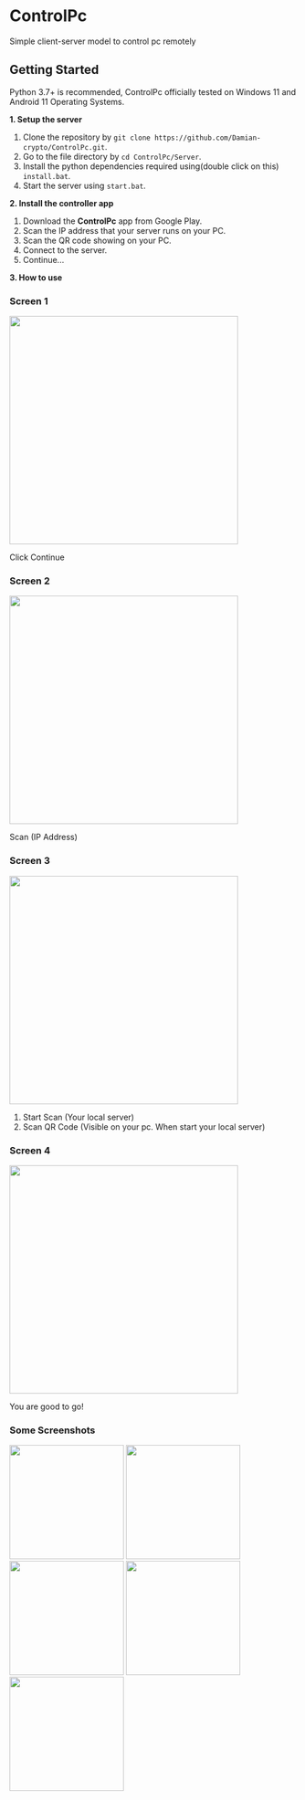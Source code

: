 # ControlPc
Simple client-server model to control pc remotely

## Getting Started
Python 3.7+ is recommended, ControlPc officially tested on Windows 11 and Android 11 Operating Systems.

**1. Setup the server**

1. Clone the repository by `git clone https://github.com/Damian-crypto/ControlPc.git`.
2. Go to the file directory by `cd ControlPc/Server`.
3. Install the python dependencies required using(double click on this) `install.bat`.
4. Start the server using `start.bat`.

**2. Install the controller app**

1. Download the **ControlPc** app from Google Play.
2. Scan the IP address that your server runs on your PC.
3. Scan the QR code showing on your PC.
4. Connect to the server.
5. Continue...

**3. How to use**
### Screen 1
<img src="https://github.com/Damian-crypto/ControlPc/assets/58256720/c84442ec-dc4f-48bc-be41-99e814ec96a6" width="400px" />

Click Continue

### Screen 2
<img src="https://github.com/Damian-crypto/ControlPc/assets/58256720/63d5bb6f-6367-4547-8a0a-18bed3566c2a" width="400px" />

Scan (IP Address)

### Screen 3
<img src="https://github.com/Damian-crypto/ControlPc/assets/58256720/ec50b15a-5d5e-4d43-a8c0-5392466f2c1d" width="400px" />

1. Start Scan (Your local server)
2. Scan QR Code (Visible on your pc. When start your local server)

### Screen 4
<img src="https://github.com/Damian-crypto/ControlPc/assets/58256720/9cf19c5d-9eab-4be2-ad93-88437d1e562a" width="400px" />

You are good to go!

### Some Screenshots
<img src="https://github.com/Damian-crypto/ControlPc/assets/58256720/00cc635c-6c9e-4677-938e-2bdf70f363ef" width="200px" />
<img src="https://github.com/Damian-crypto/ControlPc/assets/58256720/7703d163-c175-4648-9d65-8e436e668a1f" width="200px" />
<img src="https://github.com/Damian-crypto/ControlPc/assets/58256720/6e02bea8-36ad-4549-9926-86b7caba411c" width="200px" />
<img src="https://github.com/Damian-crypto/ControlPc/assets/58256720/c745f491-7baf-4200-abc8-8ac8557d850c" width="200px" />
<img src="https://github.com/Damian-crypto/ControlPc/assets/58256720/7d35bc85-f00b-417f-9a76-0144546102f8" width="200px" />
